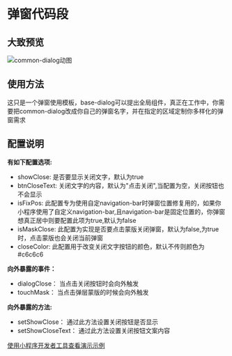 # 弹窗代码段
## 大致预览
![common-dialog动图](http://github.com/xw5/wx_miniapp_code_snippet/master/asstes/common-dialog-img.gif)

## 使用方法

这只是一个弹窗使用模板，base-dialog可以提出全局组件，真正在工作中，你需要把common-dialog改成你自己的弹窗名字，并在指定的区域定制你多样化的弹窗需求

## 配置说明
**有如下配置选项:**

* showClose:        是否要显示关闭文字，默认为true
* btnCloseText:     关闭文字的内容，默认为"点击关闭",当配置为空，关闭按钮也不会显示
* isFixPos:         此配置专为使用自定navigation-bar时弹窗位置修复用的，如果你小程序使用了自定义navigation-bar,且navigation-bar是固定位置的，你弹窗想真正居中则要配置此项为true,默认为false
* isMaskClose:      此配置为实现是否要点击蒙版关闭弹窗，默认为false,为true时，点击蒙版也会关闭当前弹窗
* closeColor:       此配置用于改变关闭文字按钮的颜色，默认不传则颜色为#c6c6c6

**向外暴露的事件：**

* dialogClose： 当点击关闭按钮时会向外触发
* touchMask：   当点击弹层蒙版的时候会向外触发

**向外暴露的方法:**

* setShowClose：      通过此方法设置关闭按钮是否显示
* setShowCloseText：  通过此方法设置关闭按钮文案内容

[使用小程序开发者工具查看演示示例](https://developers.weixin.qq.com/s/olf3Khma7xa2)